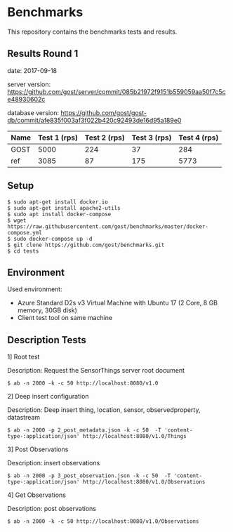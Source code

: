 # Benchmarks

This repository contains the benchmarks tests and results.

## Results Round 1

date: 2017-09-18

server version: https://github.com/gost/server/commit/085b21972f9151b559059aa50f7c5ce48930602c

database version: https://github.com/gost/gost-db/commit/afe835f003af3f022b420c92493de16d95a189e0

| Name     | Test 1 (rps)  |  Test 2 (rps)   | Test 3 (rps)      | Test 4 (rps)  |
|----------|---------------|-----------------|-------------------|---------------|
| GOST     | 5000          | 224             | 37                | 284           |
| ref      | 3085          | 87              | 175               | 5773          |




## Setup

```
$ sudo apt-get install docker.io
$ sudo apt-get install apache2-utils
$ sudo apt install docker-compose
$ wget https://raw.githubusercontent.com/gost/benchmarks/master/docker-compose.yml
$ sudo docker-compose up -d 
$ git clone https://github.com/gost/benchmarks.git
$ cd tests
```

## Environment

Used environment: 

- Azure Standard D2s v3 Virtual Machine with Ubuntu 17 (2 Core, 8 GB memory, 30GB disk)
- Client test tool on same machine

## Description Tests

1] Root test

Description: Request the SensorThings server root document

```
$ ab -n 2000 -k -c 50 http://localhost:8080/v1.0
```

2] Deep insert configuration

Description: Deep insert thing, location, sensor, observedproperty, datastream

```
$ ab -n 2000 -p 2_post_metadata.json -k -c 50  -T 'content-type-:application/json' http://localhost:8080/v1.0/Things
```

3] Post Observations

Description: insert observations

```
$ ab -n 2000 -p 3_post_observation.json -k -c 50  -T 'content-type-:application/json' http://localhost:8080/v1.0/Observations
```

4] Get Observations

Description: post observations

```
$ ab -n 2000 -k -c 50 http://localhost:8080/v1.0/Observations
```
